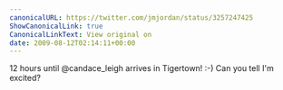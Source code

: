 ```yaml
---
canonicalURL: https://twitter.com/jmjordan/status/3257247425
ShowCanonicalLink: true
CanonicalLinkText: View original on
date: 2009-08-12T02:14:11+00:00
---
```

12 hours until @candace_leigh arrives in Tigertown! :-) Can you tell I'm excited?
